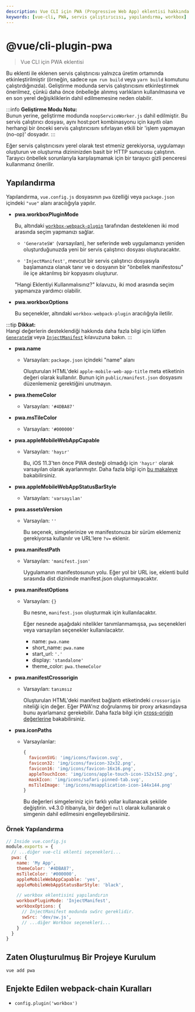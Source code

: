 ```yaml
---
description: Vue CLI için PWA (Progressive Web App) eklentisi hakkında bilgi ve yapılandırma seçenekleri. Bu kılavuz, servis çalıştırıcısının etkinleştirilmesi, yapılandırma ayarları ve örnek kodlar sunar.
keywords: [vue-cli, PWA, servis çalıştırıcısı, yapılandırma, workbox]
---
```


# @vue/cli-plugin-pwa

> Vue CLI için PWA eklentisi

Bu eklenti ile eklenen servis çalıştırıcısı yalnızca üretim ortamında etkinleştirilmiştir (örneğin, sadece `npm run build` veya `yarn build` komutunu çalıştırdığınızda). Geliştirme modunda servis çalıştırıcısını etkinleştirmek önerilmez, çünkü daha önce önbelleğe alınmış varlıkların kullanılmasına ve en son yerel değişikliklerin dahil edilmemesine neden olabilir.

:::info
**Geliştirme Modu Notu:**  
Bunun yerine, geliştirme modunda `noopServiceWorker.js` dahil edilmiştir. Bu servis çalıştırıcı dosyası, aynı host:port kombinasyonu için kayıtlı olan herhangi bir önceki servis çalıştırıcısını sıfırlayan etkili bir 'işlem yapmayan (no-op)' dosyadır.
:::

Eğer servis çalıştırıcısını yerel olarak test etmeniz gerekiyorsa, uygulamayı oluşturun ve oluşturma dizininizden basit bir HTTP sunucusu çalıştırın. Tarayıcı önbellek sorunlarıyla karşılaşmamak için bir tarayıcı gizli penceresi kullanmanız önerilir.

## Yapılandırma

Yapılandırma, `vue.config.js` dosyasının `pwa` özelliği veya `package.json` içindeki `"vue"` alanı aracılığıyla yapılır.

- **pwa.workboxPluginMode**

  Bu, altındaki [`workbox-webpack-plugin`](https://developers.google.com/web/tools/workbox/modules/workbox-webpack-plugin) tarafından desteklenen iki mod arasında seçim yapmanızı sağlar.

  - `'GenerateSW'` (varsayılan), her seferinde web uygulamanızı yeniden oluşturduğunuzda yeni bir servis çalıştırıcı dosyası oluşturacaktır.

  - `'InjectManifest'`, mevcut bir servis çalıştırıcı dosyasıyla başlamanıza olanak tanır ve o dosyanın bir "önbellek manifestosu" ile içe aktarılmış bir kopyasını oluşturur.

  "Hangi Eklentiyi Kullanmalısınız?" kılavuzu, iki mod arasında seçim yapmanıza yardımcı olabilir.

- **pwa.workboxOptions**

  Bu seçenekler, altındaki `workbox-webpack-plugin` aracılığıyla iletilir.

:::tip
**Dikkat:**  
Hangi değerlerin desteklendiği hakkında daha fazla bilgi için lütfen [`GenerateSW`](https://developers.google.com/web/tools/workbox/modules/workbox-webpack-plugin#full_generatesw_config) veya [`InjectManifest`](https://developers.google.com/web/tools/workbox/modules/workbox-webpack-plugin#full_injectmanifest_config) kılavuzuna bakın.
:::

- **pwa.name**

  - Varsayılan: `package.json` içindeki "name" alanı

    Oluşturulan HTML'deki `apple-mobile-web-app-title` meta etiketinin değeri olarak kullanılır. Bunun için `public/manifest.json` dosyasını düzenlemeniz gerektiğini unutmayın.

- **pwa.themeColor**

  - Varsayılan: `'#4DBA87'`

- **pwa.msTileColor**

  - Varsayılan: `'#000000'`

- **pwa.appleMobileWebAppCapable**

  - Varsayılan: `'hayır'`

    Bu, iOS 11.3'ten önce PWA desteği olmadığı için `'hayır'` olarak varsayılan olarak ayarlanmıştır. Daha fazla bilgi için [bu makaleye](https://medium.com/@firt/dont-use-ios-web-app-meta-tag-irresponsibly-in-your-progressive-web-apps-85d70f4438cb) bakabilirsiniz.

- **pwa.appleMobileWebAppStatusBarStyle**

  - Varsayılan: `'varsayılan'`

- **pwa.assetsVersion**

  - Varsayılan: `''`

    Bu seçenek, simgelerinize ve manifestonuza bir sürüm eklemeniz gerekiyorsa kullanılır ve URL'lere `?v=` eklenir.

- **pwa.manifestPath**

  - Varsayılan: `'manifest.json'`

    Uygulamanın manifestosunun yolu. Eğer yol bir URL ise, eklenti build sırasında dist dizininde manifest.json oluşturmayacaktır.

- **pwa.manifestOptions**

  - Varsayılan: `{}`

    Bu nesne, `manifest.json` oluşturmak için kullanılacaktır.

    Eğer nesnede aşağıdaki nitelikler tanımlanmamışsa, `pwa` seçenekleri veya varsayılan seçenekler kullanılacaktır.
      - name: `pwa.name`
      - short_name: `pwa.name`
      - start_url: `'.'`
      - display: `'standalone'`
      - theme_color: `pwa.themeColor`

- **pwa.manifestCrossorigin**

  - Varsayılan: `tanımsız`

    Oluşturulan HTML'deki manifest bağlantı etiketindeki `crossorigin` niteliği için değer. Eğer PWA'nız doğrulanmış bir proxy arkasındaysa bunu ayarlamanız gerekebilir. Daha fazla bilgi için [cross-origin değerlerine](https://developer.mozilla.org/en-US/docs/Web/HTML/Element/link#attr-crossorigin) bakabilirsiniz.

- **pwa.iconPaths**

  - Varsayılanlar:

    ```js
    {
      faviconSVG: 'img/icons/favicon.svg',
      favicon32: 'img/icons/favicon-32x32.png',
      favicon16: 'img/icons/favicon-16x16.png',
      appleTouchIcon: 'img/icons/apple-touch-icon-152x152.png',
      maskIcon: 'img/icons/safari-pinned-tab.svg',
      msTileImage: 'img/icons/msapplication-icon-144x144.png'
    }
    ```

    Bu değerleri simgeleriniz için farklı yollar kullanacak şekilde değiştirin. v4.3.0 itibarıyla, bir değeri `null` olarak kullanarak o simgenin dahil edilmesini engelleyebilirsiniz.

### Örnek Yapılandırma

```js
// Inside vue.config.js
module.exports = {
  // ...diğer vue-cli eklenti seçenekleri...
  pwa: {
    name: 'My App',
    themeColor: '#4DBA87',
    msTileColor: '#000000',
    appleMobileWebAppCapable: 'yes',
    appleMobileWebAppStatusBarStyle: 'black',

    // workbox eklentisini yapılandırın
    workboxPluginMode: 'InjectManifest',
    workboxOptions: {
      // InjectManifest modunda swSrc gereklidir.
      swSrc: 'dev/sw.js',
      // ...diğer Workbox seçenekleri...
    }
  }
}
```

## Zaten Oluşturulmuş Bir Projeye Kurulum

```bash
vue add pwa
```

## Enjekte Edilen webpack-chain Kuralları

- `config.plugin('workbox')`